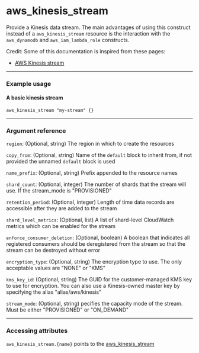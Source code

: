 # aws_kinesis_stream

Provide a Kinesis data stream. The main advantages of using this construct instead of a `aws_kinesis_stream` resource is the interaction with the `aws_dynamodb` and `aws_iam_lambda_role` constructs.

Credit: Some of this documentation is inspired from these pages:
- [AWS Kinesis stream](https://registry.terraform.io/providers/hashicorp/aws/latest/docs/resources/kinesis_stream)

---

### Example usage

#### A basic kinesis stream
```hcl
aws_kinesis_stream "my-stream" {}
```

---

### Argument reference

`region`: (Optional, string) The region in which to create the resources

`copy_from`: (Optional, string) Name of the `default` block to inherit from, if not provided the unnamed `default` block is used

`name_prefix`: (Optional, string) Prefix appended to the resource names

`shard_count`: (Optional, integer) The number of shards that the stream will use. If the stream_mode is "PROVISIONED"

`retention_period`: (Optional, integer) Length of time data records are accessible after they are added to the stream

`shard_level_metrics`: (Optional, list) A list of shard-level CloudWatch metrics which can be enabled for the stream

`enforce_consumer_deletion`: (Optional, boolean) A boolean that indicates all registered consumers should be deregistered from the stream so that the stream can be destroyed without error

`encryption_type`: (Optional, string) The encryption type to use. The only acceptable values are "NONE" or "KMS"

`kms_key_id`: (Optional, string) The GUID for the customer-managed KMS key to use for encryption. You can also use a Kinesis-owned master key by specifying the alias "alias/aws/kinesis"

`stream_mode`: (Optional, string) pecifies the capacity mode of the stream. Must be either "PROVISIONED" or "ON_DEMAND"

---

### Accessing attributes

`aws_kinesis_stream.{name}` points to the [aws_kinesis_stream](https://registry.terraform.io/providers/hashicorp/aws/latest/docs/resources/kinesis_stream#attributes-reference)

